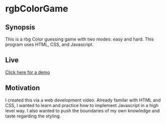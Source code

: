 # rgbColorGame

## Synopsis
This is a rbg Color guessing game with two modes: easy and hard. This program uses HTML, CSS, and Javascript.

## Live
[Click here for a demo](https://alaina-codes.github.io/rgbColorGame/)

## Motivation

I created this via a web development video. Already familar with HTML and CSS, I wanted to learn and practice how to implement Javascript in a high level way. I also wanted to push the boundaries of my own knowledge and taste regarding the styling.

